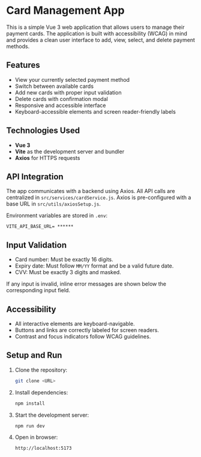 # Card Management App

This is a simple Vue 3 web application that allows users to manage their payment cards. The application is built with accessibility (WCAG) in mind and provides a clean user interface to add, view, select, and delete payment methods.

## Features

- View your currently selected payment method
- Switch between available cards
- Add new cards with proper input validation
- Delete cards with confirmation modal
- Responsive and accessible interface
- Keyboard-accessible elements and screen reader-friendly labels

## Technologies Used

- **Vue 3**
- **Vite** as the development server and bundler
- **Axios** for HTTPS requests


## API Integration

The app communicates with a backend using Axios. All API calls are centralized in `src/services/cardService.js`. Axios is pre-configured with a base URL in `src/utils/axiosSetup.js`.

Environment variables are stored in `.env`:

```
VITE_API_BASE_URL= ******
```

## Input Validation

- Card number: Must be exactly 16 digits.
- Expiry date: Must follow `MM/YY` format and be a valid future date.
- CVV: Must be exactly 3 digits and masked.

If any input is invalid, inline error messages are shown below the corresponding input field.

## Accessibility

- All interactive elements are keyboard-navigable.
- Buttons and links are correctly labeled for screen readers.
- Contrast and focus indicators follow WCAG guidelines.

## Setup and Run

1. Clone the repository:
   ```bash
   git clone <URL>
   ```

2. Install dependencies:
   ```bash
   npm install
   ```

3. Start the development server:
   ```bash
   npm run dev
   ```

4. Open in browser:
   ```
   http://localhost:5173
   ```

